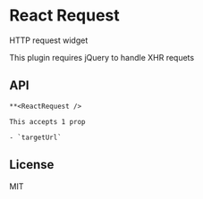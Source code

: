 # React Request

HTTP request widget

This plugin requires jQuery to handle XHR requets

## API

```
**<ReactRequest />

This accepts 1 prop

- `targetUrl` 

```

## License

MIT